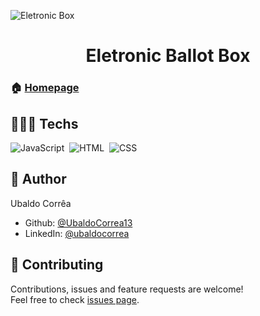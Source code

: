 ![Eletronic Box](https://user-images.githubusercontent.com/92760416/160704439-44afbf9e-ebeb-448b-a102-48df04065788.gif)


<h1 align="center">Eletronic Ballot Box</h1>

### 🏠 [Homepage](https://github.com/UbaldoCorrea13/Presentation-card#readme)

## 👨🏾‍💻 Techs
![JavaScript](https://img.shields.io/badge/-JavaScript-05122A?style=flat&logo=JavaScript)&nbsp;
![HTML](https://img.shields.io/badge/-HTML-05122A?style=flat&logo=HTML5)&nbsp;
![CSS](https://img.shields.io/badge/-CSS-05122A?style=flat&logo=CSS3&logoColor=1572B6)&nbsp;

## 👤 Author

Ubaldo Corrêa

* Github: [@UbaldoCorrea13](https://github.com/UbaldoCorrea13)
* LinkedIn: [@ubaldocorrea](https://linkedin.com/in/ubaldocorrea)

## 🤝 Contributing

Contributions, issues and feature requests are welcome!<br />Feel free to check [issues page](https://github.com/UbaldoCorrea13).
